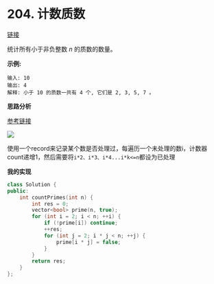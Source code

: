 # 204. 计数质数

[链接](https://leetcode-cn.com/problems/count-primes/description/)

统计所有小于非负整数 *n* 的质数的数量。

**示例:**

```
输入: 10
输出: 4
解释: 小于 10 的质数一共有 4 个, 它们是 2, 3, 5, 7 。
```

**思路分析**

[参考链接](https://www.cnblogs.com/zfyouxi/p/4907294.html)

![](../../cpp-note/cpp-note/pics/20150625165121090) 

使用一个record来记录某个数是否处理过，每遍历一个未处理的数i，计数器count递增1，然后需要将`i*2、i*3、i*4...i*k<=n`都设为已处理

**我的实现**

```c++
class Solution {
public:
    int countPrimes(int n) {
        int res = 0;
        vector<bool> prime(n, true);
        for (int i = 2; i < n; ++i) {
            if (!prime[i]) continue;
            ++res;
            for (int j = 2; i * j < n; ++j) {
                prime[i * j] = false;
            }
        }
        return res;
    }
};
```

